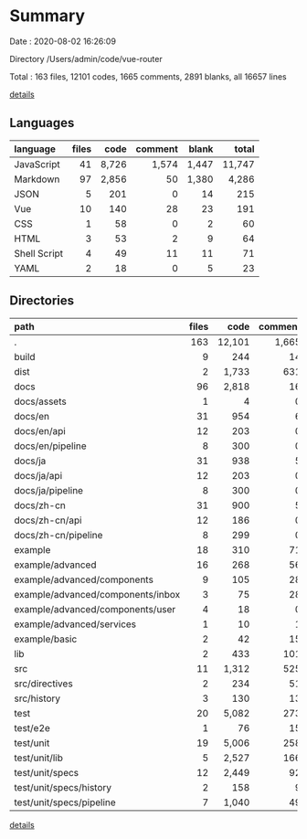# Summary

Date : 2020-08-02 16:26:09

Directory /Users/admin/code/vue-router

Total : 163 files,  12101 codes, 1665 comments, 2891 blanks, all 16657 lines

[details](details.md)

## Languages
| language | files | code | comment | blank | total |
| :--- | ---: | ---: | ---: | ---: | ---: |
| JavaScript | 41 | 8,726 | 1,574 | 1,447 | 11,747 |
| Markdown | 97 | 2,856 | 50 | 1,380 | 4,286 |
| JSON | 5 | 201 | 0 | 14 | 215 |
| Vue | 10 | 140 | 28 | 23 | 191 |
| CSS | 1 | 58 | 0 | 2 | 60 |
| HTML | 3 | 53 | 2 | 9 | 64 |
| Shell Script | 4 | 49 | 11 | 11 | 71 |
| YAML | 2 | 18 | 0 | 5 | 23 |

## Directories
| path | files | code | comment | blank | total |
| :--- | ---: | ---: | ---: | ---: | ---: |
| . | 163 | 12,101 | 1,665 | 2,891 | 16,657 |
| build | 9 | 244 | 14 | 30 | 288 |
| dist | 2 | 1,733 | 631 | 351 | 2,715 |
| docs | 96 | 2,818 | 16 | 1,342 | 4,176 |
| docs/assets | 1 | 4 | 0 | 1 | 5 |
| docs/en | 31 | 954 | 6 | 459 | 1,419 |
| docs/en/api | 12 | 203 | 0 | 116 | 319 |
| docs/en/pipeline | 8 | 300 | 0 | 163 | 463 |
| docs/ja | 31 | 938 | 5 | 453 | 1,396 |
| docs/ja/api | 12 | 203 | 0 | 116 | 319 |
| docs/ja/pipeline | 8 | 300 | 0 | 162 | 462 |
| docs/zh-cn | 31 | 900 | 5 | 427 | 1,332 |
| docs/zh-cn/api | 12 | 186 | 0 | 99 | 285 |
| docs/zh-cn/pipeline | 8 | 299 | 0 | 162 | 461 |
| example | 18 | 310 | 71 | 57 | 438 |
| example/advanced | 16 | 268 | 56 | 48 | 372 |
| example/advanced/components | 9 | 105 | 28 | 20 | 153 |
| example/advanced/components/inbox | 3 | 75 | 28 | 14 | 117 |
| example/advanced/components/user | 4 | 18 | 0 | 4 | 22 |
| example/advanced/services | 1 | 10 | 1 | 1 | 12 |
| example/basic | 2 | 42 | 15 | 9 | 66 |
| lib | 2 | 433 | 101 | 129 | 663 |
| src | 11 | 1,312 | 525 | 218 | 2,055 |
| src/directives | 2 | 234 | 51 | 28 | 313 |
| src/history | 3 | 130 | 13 | 21 | 164 |
| test | 20 | 5,082 | 273 | 723 | 6,078 |
| test/e2e | 1 | 76 | 15 | 9 | 100 |
| test/unit | 19 | 5,006 | 258 | 714 | 5,978 |
| test/unit/lib | 5 | 2,527 | 166 | 570 | 3,263 |
| test/unit/specs | 12 | 2,449 | 92 | 142 | 2,683 |
| test/unit/specs/history | 2 | 158 | 9 | 12 | 179 |
| test/unit/specs/pipeline | 7 | 1,040 | 49 | 64 | 1,153 |

[details](details.md)